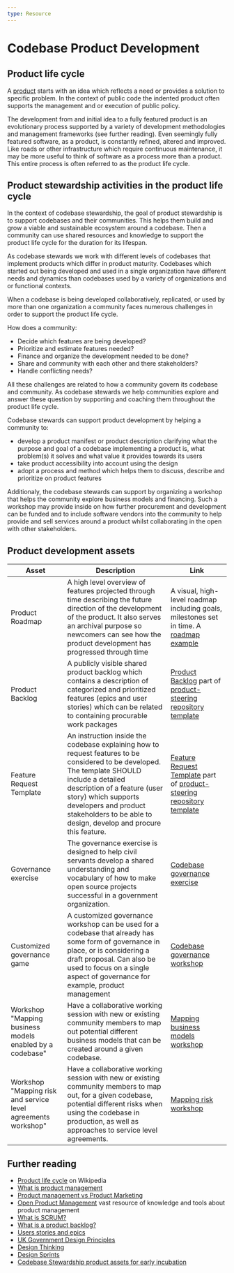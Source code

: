 ```yaml
---
type: Resource
---
```


# Codebase Product Development

## Product life cycle

A [product](../../glossary/product-definition.md) starts with an idea which reflects a need or provides a solution to specific problem.
In the context of public code the indented product often supports the management and or execution of public policy.

The development from and initial idea to a fully featured product is an evolutionary process supported by a variety of development methodologies and management frameworks (see further reading).
Even seemingly fully featured software, as a product, is constantly refined, altered and improved.
Like roads or other infrastructure which require continuous maintenance, it may be more useful to think of software as a process more than a product.
This entire process is often referred to as the product life cycle.

## Product stewardship activities in the product life cycle

In the context of codebase stewardship, the goal of product stewardship is to support codebases and their communities.
This helps them build and grow a viable and sustainable ecosystem around a codebase.
Then a community can use shared resources and knowledge to support the product life cycle for the duration for its lifespan.

As codebase stewards we work with different levels of codebases that implement products which differ in product maturity.
Codebases which started out being developed and used in a single organization have different needs and dynamics than codebases used by a variety of organizations and or functional contexts.

When a codebase is being developed collaboratively, replicated, or used by more than one organization a community faces numerous challenges in order to support the product life cycle.

How does a community:

* Decide which features are being developed?
* Prioritize and estimate features needed?
* Finance and organize the development needed to be done?
* Share and community with each other and there stakeholders?
* Handle conflicting needs?

All these challenges are related to how a community govern its codebase and community.
As codebase stewards we help communities explore and answer these question by supporting and coaching them throughout the product life cycle.

Codebase stewards can support product development by helping a community to:

* develop a product manifest or product description clarifying what the purpose and goal of a codebase implementing a product is, what problem(s) it solves and what value it provides towards its users
* take product accessibility into account using the design
* adopt a process and method which helps them to discuss, describe and prioritize on product features

Additionaly, the codebase stewards can support by organizing a workshop that helps the community explore business models and financing.
Such a workshop may provide inside on how further procurement and development can be funded and to include software vendors into the community to help provide and sell services around a product whilst collaborating in the open with other stakeholders.

## Product development assets

| Asset | Description | Link |
| -------- | -------- | -------- |
| Product Roadmap | A high level overview of features projected through  time  describing the future direction of the development of the product. It also serves an archival purpose so newcomers can see how the product development has progressed through time| A visual, high-level roadmap including goals, milestones set in time.  A [roadmap example](https://signalen.org/roadmap) |
|Product Backlog | A publicly visible shared product backlog which contains a description of categorized and prioritized features (epics and user stories) which can be related to containing procurable work packages | [Product Backlog](https://github.com/publiccodenet/product-steering/projects/1) part of [product-steering repository template](https://github.com/publiccodenet/product-steering) |
|Feature Request Template | An instruction inside the codebase explaining how to request features to be considered to be developed. The template SHOULD include a detailed description of a feature (user story) which supports developers and product stakeholders to be able to design, develop and procure this feature.  | [Feature Request Template](https://github.com/publiccodenet/product-steering/blob/main/.github/ISSUE_TEMPLATE/feature_request.md) part of [product-steering repository template](https://github.com/publiccodenet/product-steering) |
| Governance exercise | The governance exercise is designed to help civil servants develop a shared understanding and vocabulary of how to make open source projects successful in a government organization. | [Codebase governance exercise](https://about.publiccode.net/activities/supporting-codebase-governance/exercise/) |
| Customized governance game | A customized governance workshop can be used for a codebase that already has some form of governance in place, or is considering a draft proposal. Can also be used to focus on a single aspect of governance for example, product management | [Codebase governance workshop](https://about.publiccode.net/activities/supporting-codebase-governance/customized-governance-workshop/) |
| Workshop "Mapping business models enabled by a codebase" | Have a collaborative working session with new or existing community members to map out potential different business models that can be created around a given codebase. | [Mapping business models workshop](https://about.publiccode.net/activities/workshops/mapping-business-models/) |
| Workshop "Mapping risk and service level agreements workshop" | Have a collaborative working session with new or existing community members to map out, for a given codebase, potential different risks when using the codebase in production, as well as approaches to service level agreements. |[Mapping risk workshop](https://about.publiccode.net/activities/workshops/mapping-risk-and-service-level-agreements/) |

## Further reading

* [Product life cycle](https://en.wikipedia.org/wiki/Product_lifecycle) on Wikipedia
* [What is product management](https://product.careers/presentation/)
* [Product management vs Product Marketing](https://svpg.com/product-management-vs-product-marketing/)
* [Open Product Management](https://github.com/ProductHired/open-product-management) vast resource of knowledge and tools about product management
* [What is SCRUM?](https://www.scrum.org/resources/what-is-scrum)
* [What is a product backlog?](https://www.scrum.org/resources/what-is-a-product-backlog)
* [Users stories and epics](https://en.wikipedia.org/wiki/User_story)
* [UK Government Design Principles](https://www.gov.uk/guidance/government-design-principles)
* [Design Thinking](https://en.wikipedia.org/wiki/Design_thinking)
* [Design Sprints](https://www.gv.com/sprint/)
* [Codebase Stewardship product assets for early incubation](https://about.publiccode.net/activities/codebase-stewardship/product-assets-for-early-incubation.html)
